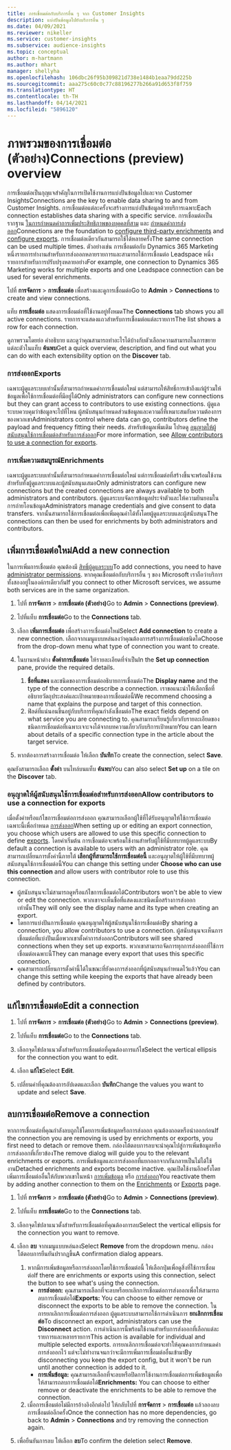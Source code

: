 ```yaml
---
title: การเชื่อมต่อกับบริการอื่น ๆ จาก Customer Insights
description: แบ่งปันข้อมูลไปยังบริการอื่น ๆ
ms.date: 04/09/2021
ms.reviewer: nikeller
ms.service: customer-insights
ms.subservice: audience-insights
ms.topic: conceptual
author: m-hartmann
ms.author: mhart
manager: shellyha
ms.openlocfilehash: 106dbc26f95b309821d738e1484b1eaa79dd225b
ms.sourcegitcommit: aaa275c60c0c77c88196277b266a91d653f8f759
ms.translationtype: HT
ms.contentlocale: th-TH
ms.lasthandoff: 04/14/2021
ms.locfileid: "5896120"
---
```

# <a name="connections-preview-overview"></a><span data-ttu-id="e4c3c-103">ภาพรวมของการเชื่อมต่อ (ตัวอย่าง)</span><span class="sxs-lookup"><span data-stu-id="e4c3c-103">Connections (preview) overview</span></span>

<span data-ttu-id="e4c3c-104">การเชื่อมต่อเป็นกุญแจสำคัญในการเปิดใช้งานการแบ่งปันข้อมูลไปและจาก Customer Insights</span><span class="sxs-lookup"><span data-stu-id="e4c3c-104">Connections are the key to enable data sharing to and from Customer Insights.</span></span> <span data-ttu-id="e4c3c-105">การเชื่อมต่อแต่ละครั้งจะสร้างการแบ่งปันข้อมูลด้วยบริการเฉพาะ</span><span class="sxs-lookup"><span data-stu-id="e4c3c-105">Each connection establishes data sharing with a specific service.</span></span> <span data-ttu-id="e4c3c-106">การเชื่อมต่อเป็นรากฐาน [ในการกำหนดค่าการเพิ่มประสิทธิภาพของบุคคลที่สาม](enrichment-hub.md) และ [กำหนดค่าการส่งออก](export-destinations.md)</span><span class="sxs-lookup"><span data-stu-id="e4c3c-106">Connections are the foundation to [configure third-party enrichments](enrichment-hub.md) and [configure exports](export-destinations.md).</span></span> <span data-ttu-id="e4c3c-107">การเชื่อมต่อเดียวกันสามารถใช้ได้หลายครั้ง</span><span class="sxs-lookup"><span data-stu-id="e4c3c-107">The same connection can be used multiple times.</span></span> <span data-ttu-id="e4c3c-108">ตัวอย่างเช่น การเชื่อมต่อกับ Dynamics 365 Marketing หนึ่งรายการทำงานสำหรับการส่งออกหลายรายการและสามารถใช้การเชื่อมต่อ Leadspace หนึ่งรายการสำหรับการปรับปรุงหลายอย่าง</span><span class="sxs-lookup"><span data-stu-id="e4c3c-108">For example, one connection to Dynamics 365 Marketing works for multiple exports and one Leadspace connection can be used for several enrichments.</span></span>

<span data-ttu-id="e4c3c-109">ไปที่ **การจัดการ** > **การเชื่อมต่อ** เพื่อสร้างและดูการเชื่อมต่อ</span><span class="sxs-lookup"><span data-stu-id="e4c3c-109">Go to **Admin** > **Connections** to create and view connections.</span></span>

<span data-ttu-id="e4c3c-110">แท็บ **การเชื่อมต่อ** แสดงการเชื่อมต่อที่ใช้งานอยู่ทั้งหมด</span><span class="sxs-lookup"><span data-stu-id="e4c3c-110">The **Connections** tab shows you all active connections.</span></span> <span data-ttu-id="e4c3c-111">รายการจะแสดงแถวสำหรับการเชื่อมต่อแต่ละรายการ</span><span class="sxs-lookup"><span data-stu-id="e4c3c-111">The list shows a row for each connection.</span></span> 

<span data-ttu-id="e4c3c-112">ดูภาพรวมโดยย่อ คำอธิบาย และดูว่าคุณสามารถทำอะไรได้บ้างกับตัวเลือกความสามารถในการขยายแต่ละตัวในแท็บ **ค้นพบ**</span><span class="sxs-lookup"><span data-stu-id="e4c3c-112">Get a quick overview, description, and find out what you can do with each extensibility option on the **Discover** tab.</span></span>

### <a name="exports"></a><span data-ttu-id="e4c3c-113">การส่งออก</span><span class="sxs-lookup"><span data-stu-id="e4c3c-113">Exports</span></span>

<span data-ttu-id="e4c3c-114">เฉพาะผู้ดูแลระบบเท่านั้นที่สามารถกำหนดค่าการเชื่อมต่อใหม่ แต่สามารถให้สิทธิ์การเข้าถึงแก่ผู้ร่วมให้ข้อมูลเพื่อใช้การเชื่อมต่อที่มีอยู่ได้</span><span class="sxs-lookup"><span data-stu-id="e4c3c-114">Only administrators can configure new connections but they can grant access to contributors to use existing connections.</span></span> <span data-ttu-id="e4c3c-115">ผู้ดูแลระบบควบคุมว่าข้อมูลจะไปที่ไหน ผู้สนับสนุนกำหนดส่วนข้อมูลและความถี่ที่เหมาะสมกับความต้องการของพวกเขา</span><span class="sxs-lookup"><span data-stu-id="e4c3c-115">Administrators control where data can go, contributors define the payload and frequency fitting their needs.</span></span> <span data-ttu-id="e4c3c-116">สำหรับข้อมูลเพิ่มเติม โปรดดู [อนุญาตให้ผู้สนับสนุนใช้การเชื่อมต่อสำหรับการส่งออก](#allow-contributors-to-use-a-connection-for-exports)</span><span class="sxs-lookup"><span data-stu-id="e4c3c-116">For more information, see [Allow contributors to use a connection for exports](#allow-contributors-to-use-a-connection-for-exports).</span></span>

### <a name="enrichments"></a><span data-ttu-id="e4c3c-117">การเพิ่มความสมบูรณ์</span><span class="sxs-lookup"><span data-stu-id="e4c3c-117">Enrichments</span></span>

<span data-ttu-id="e4c3c-118">เฉพาะผู้ดูแลระบบเท่านั้นที่สามารถกำหนดค่าการเชื่อมต่อใหม่ แต่การเชื่อมต่อที่สร้างขึ้นจะพร้อมใช้งานสำหรับทั้งผู้ดูแลระบบและผู้สนับสนุนเสมอ</span><span class="sxs-lookup"><span data-stu-id="e4c3c-118">Only administrators can configure new connections but the created connections are always available to both administrators and contributors.</span></span> <span data-ttu-id="e4c3c-119">ผู้ดูแลระบบจัดการข้อมูลประจำตัวและให้ความยินยอมในการถ่ายโอนข้อมูล</span><span class="sxs-lookup"><span data-stu-id="e4c3c-119">Administrators manage credentials and give consent to data transfers.</span></span> <span data-ttu-id="e4c3c-120">จากนั้นสามารถใช้การเชื่อมต่อเพื่อเพิ่มคุณค่าได้ทั้งโดยผู้ดูแลระบบและผู้สนับสนุน</span><span class="sxs-lookup"><span data-stu-id="e4c3c-120">The connections can then be used for enrichments by both administrators and contributors.</span></span>

## <a name="add-a-new-connection"></a><span data-ttu-id="e4c3c-121">เพิ่มการเชื่อมต่อใหม่</span><span class="sxs-lookup"><span data-stu-id="e4c3c-121">Add a new connection</span></span>

<span data-ttu-id="e4c3c-122">ในการเพิ่มการเชื่อมต่อ คุณต้องมี [สิทธิ์ผู้ดูแลระบบ](permissions.md)</span><span class="sxs-lookup"><span data-stu-id="e4c3c-122">To add connections, you need to have [administrator permissions](permissions.md).</span></span> <span data-ttu-id="e4c3c-123">หากคุณเชื่อมต่อกับบริการอื่น ๆ ของ Microsoft เราถือว่าบริการทั้งสองอยู่ในองค์กรเดียวกัน</span><span class="sxs-lookup"><span data-stu-id="e4c3c-123">If you connect to other Microsoft services, we assume both services are in the same organization.</span></span>

1. <span data-ttu-id="e4c3c-124">ไปที่ **การจัดการ** > **การเชื่อมต่อ (ตัวอย่าง)**</span><span class="sxs-lookup"><span data-stu-id="e4c3c-124">Go to **Admin** > **Connections (preview)**.</span></span>

1. <span data-ttu-id="e4c3c-125">ไปที่แท็บ **การเชื่อมต่อ**</span><span class="sxs-lookup"><span data-stu-id="e4c3c-125">Go to the **Connections** tab.</span></span>

1. <span data-ttu-id="e4c3c-126">เลือก **เพิ่มการเชื่อมต่อ** เพื่อสร้างการเชื่อมต่อใหม่</span><span class="sxs-lookup"><span data-stu-id="e4c3c-126">Select **Add connection** to create a new connection.</span></span> <span data-ttu-id="e4c3c-127">เลือกจากเมนูแบบหล่นลงว่าคุณต้องการสร้างการเชื่อมต่อชนิดใด</span><span class="sxs-lookup"><span data-stu-id="e4c3c-127">Choose from the drop-down menu what type of connection you want to create.</span></span>

1. <span data-ttu-id="e4c3c-128">ในบานหน้าต่าง **ตั้งค่าการเชื่อมต่อ** ให้รายละเอียดที่จำเป็น</span><span class="sxs-lookup"><span data-stu-id="e4c3c-128">In the **Set up connection** pane, provide the required details.</span></span> 
   1. <span data-ttu-id="e4c3c-129">**ชื่อที่แสดง** และชนิดของการเชื่อมต่ออธิบายการเชื่อมต่อ</span><span class="sxs-lookup"><span data-stu-id="e4c3c-129">The **Display name** and the type of the connection describe a connection.</span></span> <span data-ttu-id="e4c3c-130">เราขอแนะนำให้เลือกชื่อที่อธิบายวัตถุประสงค์และเป้าหมายของการเชื่อมต่อนี้</span><span class="sxs-lookup"><span data-stu-id="e4c3c-130">We recommend choosing a name that explains the purpose and target of this connection.</span></span>
   1. <span data-ttu-id="e4c3c-131">ฟิลด์ที่แน่นอนขึ้นอยู่กับบริการที่คุณกำลังเชื่อมต่อ</span><span class="sxs-lookup"><span data-stu-id="e4c3c-131">The exact fields depend on what service you are connecting to.</span></span> <span data-ttu-id="e4c3c-132">คุณสามารถเรียนรู้เกี่ยวกับรายละเอียดของชนิดการเชื่อมต่อที่เฉพาะเจาะจงได้จากบทความเกี่ยวกับบริการเป้าหมาย</span><span class="sxs-lookup"><span data-stu-id="e4c3c-132">You can learn about details of a specific connection type in the article about the target service.</span></span>

1. <span data-ttu-id="e4c3c-133">หากต้องการสร้างการเชื่อมต่อ ให้เลือก **บันทึก**</span><span class="sxs-lookup"><span data-stu-id="e4c3c-133">To create the connection, select **Save**.</span></span>

<span data-ttu-id="e4c3c-134">คุณยังสามารถเลือก **ตั้งค่า** บนไทล์บนแท็บ **ค้นพบ**</span><span class="sxs-lookup"><span data-stu-id="e4c3c-134">You can also select **Set up** on a tile on the **Discover** tab.</span></span>

### <a name="allow-contributors-to-use-a-connection-for-exports"></a><span data-ttu-id="e4c3c-135">อนุญาตให้ผู้สนับสนุนใช้การเชื่อมต่อสำหรับการส่งออก</span><span class="sxs-lookup"><span data-stu-id="e4c3c-135">Allow contributors to use a connection for exports</span></span>

<span data-ttu-id="e4c3c-136">เมื่อตั้งค่าหรือแก้ไขการเชื่อมต่อการส่งออก คุณสามารถเลือกผู้ใช้ที่ได้รับอนุญาตให้ใช้การเชื่อมต่อเฉพาะนี้เพื่อกำหนด [การส่งออก](export-destinations.md)</span><span class="sxs-lookup"><span data-stu-id="e4c3c-136">When setting up or editing an export connection, you choose which users are allowed to use this specific connection to define [exports](export-destinations.md).</span></span> <span data-ttu-id="e4c3c-137">โดยค่าเริ่มต้น การเชื่อมต่อจะพร้อมใช้งานสำหรับผู้ใช้ที่มีบทบาทผู้ดูแลระบบ</span><span class="sxs-lookup"><span data-stu-id="e4c3c-137">By default a connection is available to users with an administrator role.</span></span> <span data-ttu-id="e4c3c-138">คุณสามารถเปลี่ยนการตั้งค่านี้ภายใต้ **เลือกผู้ที่สามารถใช้การเชื่อมต่อนี้** และอนุญาตให้ผู้ใช้ที่มีบทบาทผู้สนับสนุนใช้การเชื่อมต่อนี้</span><span class="sxs-lookup"><span data-stu-id="e4c3c-138">You can change this setting under **Choose who can use this connection** and allow users with contributor role to use this connection.</span></span>

- <span data-ttu-id="e4c3c-139">ผู้สนับสนุนจะไม่สามารถดูหรือแก้ไขการเชื่อมต่อได้</span><span class="sxs-lookup"><span data-stu-id="e4c3c-139">Contributors won't be able to view or edit the connection.</span></span> <span data-ttu-id="e4c3c-140">พวกเขาจะเห็นชื่อที่แสดงและชนิดเมื่อสร้างการส่งออกเท่านั้น</span><span class="sxs-lookup"><span data-stu-id="e4c3c-140">They will only see the display name and its type when creating an export.</span></span>
- <span data-ttu-id="e4c3c-141">โดยการแบ่งปันการเชื่อมต่อ คุณอนุญาตให้ผู้สนับสนุนใช้การเชื่อมต่อ</span><span class="sxs-lookup"><span data-stu-id="e4c3c-141">By sharing a connection, you allow contributors to use a connection.</span></span> <span data-ttu-id="e4c3c-142">ผู้สนับสนุนจะเห็นการเชื่อมต่อที่แบ่งปันเมื่อพวกเขาตั้งค่าการส่งออก</span><span class="sxs-lookup"><span data-stu-id="e4c3c-142">Contributors will see shared connections when they set up exports.</span></span> <span data-ttu-id="e4c3c-143">พวกเขาสามารถจัดการทุกการส่งออกที่ใช้การเชื่อมต่อเฉพาะนี้</span><span class="sxs-lookup"><span data-stu-id="e4c3c-143">They can manage every export that uses this specific connection.</span></span>
- <span data-ttu-id="e4c3c-144">คุณสามารถเปลี่ยนการตั้งค่านี้ได้ในขณะที่ยังคงการส่งออกที่ผู้สนับสนุนกำหนดไว้แล้ว</span><span class="sxs-lookup"><span data-stu-id="e4c3c-144">You can change this setting while keeping the exports that have already been defined by contributors.</span></span>

## <a name="edit-a-connection"></a><span data-ttu-id="e4c3c-145">แก้ไขการเชื่อมต่อ</span><span class="sxs-lookup"><span data-stu-id="e4c3c-145">Edit a connection</span></span>

1. <span data-ttu-id="e4c3c-146">ไปที่ **การจัดการ** > **การเชื่อมต่อ (ตัวอย่าง)**</span><span class="sxs-lookup"><span data-stu-id="e4c3c-146">Go to **Admin** > **Connections (preview)**.</span></span>

1. <span data-ttu-id="e4c3c-147">ไปที่แท็บ **การเชื่อมต่อ**</span><span class="sxs-lookup"><span data-stu-id="e4c3c-147">Go to the **Connections** tab.</span></span>

1. <span data-ttu-id="e4c3c-148">เลือกจุดไข่ปลาแนวตั้งสำหรับการเชื่อมต่อที่คุณต้องการแก้ไข</span><span class="sxs-lookup"><span data-stu-id="e4c3c-148">Select the vertical ellipsis for the connection you want to edit.</span></span>

1. <span data-ttu-id="e4c3c-149">เลือก **แก้ไข**</span><span class="sxs-lookup"><span data-stu-id="e4c3c-149">Select **Edit**.</span></span>

1. <span data-ttu-id="e4c3c-150">เปลี่ยนค่าที่คุณต้องการอัปเดตและเลือก **บันทึก**</span><span class="sxs-lookup"><span data-stu-id="e4c3c-150">Change the values you want to update and select **Save**.</span></span>

## <a name="remove-a-connection"></a><span data-ttu-id="e4c3c-151">ลบการเชื่อมต่อ</span><span class="sxs-lookup"><span data-stu-id="e4c3c-151">Remove a connection</span></span>

<span data-ttu-id="e4c3c-152">หากการเชื่อมต่อที่คุณกำลังลบถูกใช้โดยการเพิ่มข้อมูลหรือการส่งออก คุณต้องถอดหรือนำออกก่อน</span><span class="sxs-lookup"><span data-stu-id="e4c3c-152">If the connection you are removing is used by enrichments or exports, you first need to detach or remove them.</span></span> <span data-ttu-id="e4c3c-153">กล่องโต้ตอบการลบจะนำคุณไปสู่การเพิ่มข้อมูลหรือการส่งออกที่เกี่ยวข้อง</span><span class="sxs-lookup"><span data-stu-id="e4c3c-153">The remove dialog will guide you to the relevant enrichments or exports.</span></span> <span data-ttu-id="e4c3c-154">การเพิ่มข้อมูลและการส่งออกที่แยกออกจากกันกลายเป็นไม่ได้ใช้งาน</span><span class="sxs-lookup"><span data-stu-id="e4c3c-154">Detached enrichments and exports become inactive.</span></span> <span data-ttu-id="e4c3c-155">คุณเปิดใช้งานอีกครั้งโดยเพิ่มการเชื่อมต่ออื่นให้กับพวกเขาในหน้า [การเพิ่มข้อมูล](enrichment-hub.md) หรือ [การส่งออก](export-destinations.md)</span><span class="sxs-lookup"><span data-stu-id="e4c3c-155">You reactivate them by adding another connection to them on the [Enrichments](enrichment-hub.md) or [Exports](export-destinations.md) page.</span></span>

1. <span data-ttu-id="e4c3c-156">ไปที่ **การจัดการ** > **การเชื่อมต่อ (ตัวอย่าง)**</span><span class="sxs-lookup"><span data-stu-id="e4c3c-156">Go to **Admin** > **Connections (preview)**.</span></span>

1. <span data-ttu-id="e4c3c-157">ไปที่แท็บ **การเชื่อมต่อ**</span><span class="sxs-lookup"><span data-stu-id="e4c3c-157">Go to the **Connections** tab.</span></span>

1. <span data-ttu-id="e4c3c-158">เลือกจุดไข่ปลาแนวตั้งสำหรับการเชื่อมต่อที่คุณต้องการลบ</span><span class="sxs-lookup"><span data-stu-id="e4c3c-158">Select the vertical ellipsis for the connection you want to remove.</span></span>

1. <span data-ttu-id="e4c3c-159">เลือก **ลบ** จากเมนูแบบหล่นลง</span><span class="sxs-lookup"><span data-stu-id="e4c3c-159">Select **Remove** from the dropdown menu.</span></span> <span data-ttu-id="e4c3c-160">กล่องโต้ตอบการยืนยันปรากฏขึ้น</span><span class="sxs-lookup"><span data-stu-id="e4c3c-160">A confirmation dialog appears.</span></span>

   1. <span data-ttu-id="e4c3c-161">หากมีการเพิ่มข้อมูลหรือการส่งออกโดยใช้การเชื่อมต่อนี้ ให้เลือกปุ่มเพื่อดูสิ่งที่ใช้การเชื่อมต่อ</span><span class="sxs-lookup"><span data-stu-id="e4c3c-161">If there are enrichments or exports using this connection, select the button to see what's using the connection.</span></span>
      - <span data-ttu-id="e4c3c-162">**การส่งออก:** คุณสามารถเลือกที่จะลบหรือยกเลิกการเชื่อมต่อการส่งออกเพื่อให้สามารถลบการเชื่อมต่อได้</span><span class="sxs-lookup"><span data-stu-id="e4c3c-162">**Exports:** You can choose to either remove or disconnect the exports to be able to remove the connection.</span></span> <span data-ttu-id="e4c3c-163">ในการยกเลิกการเชื่อมต่อการส่งออก ผู้ดูแลระบบสามารถใช้การดำเนินการ **ยกเลิกการเชื่อมต่อ**</span><span class="sxs-lookup"><span data-stu-id="e4c3c-163">To disconnect an export, administrators can use the **Disconnect** action.</span></span> <span data-ttu-id="e4c3c-164">การดำเนินการนี้พร้อมใช้งานสำหรับการส่งออกที่เลือกแต่ละรายการและหลายรายการ</span><span class="sxs-lookup"><span data-stu-id="e4c3c-164">This action is available for individual and multiple selected exports.</span></span> <span data-ttu-id="e4c3c-165">การยกเลิกการเชื่อมต่อจะทำให้คุณคงการกำหนดค่าการส่งออกไว้ แต่จะไม่ทำงานจนกว่าจะมีการเพิ่มการเชื่อมต่ออื่นเข้ามา</span><span class="sxs-lookup"><span data-stu-id="e4c3c-165">By disconnecting you keep the export config, but it won't be run until another connection is added to it.</span></span>
      - <span data-ttu-id="e4c3c-166">**การเพิ่มข้อมูล:** คุณสามารถเลือกที่จะลบหรือปิดการใช้งานการเชื่อมต่อการเพิ่มข้อมูลเพื่อให้สามารถลบการเชื่อมต่อได้</span><span class="sxs-lookup"><span data-stu-id="e4c3c-166">**Enrichments:** You can choose to either remove or deactivate the enrichments to be able to remove the connection.</span></span> 
   1. <span data-ttu-id="e4c3c-167">เมื่อการเชื่อมต่อไม่มีการอ้างอิงอีกต่อไป ให้กลับไปที่ **การจัดการ** > **การเชื่อมต่อ** แล้วลองลบการเชื่อมต่ออีกครั้ง</span><span class="sxs-lookup"><span data-stu-id="e4c3c-167">Once the connection has no more dependencies, go back to **Admin** > **Connections** and try removing the connection again.</span></span>

1. <span data-ttu-id="e4c3c-168">เพื่อยืนยันการลบ ให้เลือก **ลบ**</span><span class="sxs-lookup"><span data-stu-id="e4c3c-168">To confirm the deletion select **Remove**.</span></span>

